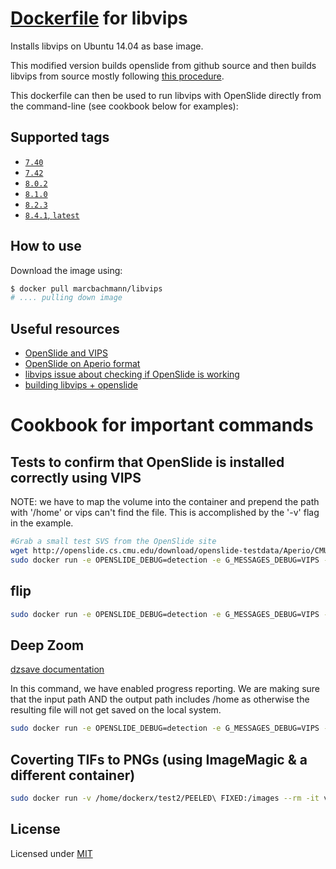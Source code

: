 # [Dockerfile](https://registry.hub.docker.com/u/marcbachmann/libvips/) for libvips

Installs libvips on Ubuntu 14.04 as base image.

This modified version builds openslide from github source and then builds libvips from source mostly following [this procedure](https://github.com/DigitalSlideArchive/digital_slide_archive/wiki/VIPS-and-OpenSlide-Installation).

This dockerfile can then be used to run libvips with OpenSlide directly from the command-line (see cookbook below for examples):

## Supported tags

- [`7.40`](https://github.com/marcbachmann/dockerfile-libvips/tree/master)
- [`7.42`](https://github.com/marcbachmann/dockerfile-libvips/tree/7.42.3)
- [`8.0.2`](https://github.com/marcbachmann/dockerfile-libvips/tree/8.0.2)
- [`8.1.0`](https://github.com/marcbachmann/dockerfile-libvips/tree/8.1.0)
- [`8.2.3`](https://github.com/marcbachmann/dockerfile-libvips/tree/8.2.3)
- [`8.4.1`, `latest`](https://github.com/marcbachmann/dockerfile-libvips/tree/8.4.1)

## How to use

Download the image using:

```bash
$ docker pull marcbachmann/libvips
# .... pulling down image
```

## Useful resources

* [OpenSlide and VIPS](https://github.com/openslide/openslide/wiki/OpenSlideAndVIPS)
* [OpenSlide on Aperio format](http://openslide.org/formats/aperio/)
* [libvips issue about checking if OpenSlide is working](https://github.com/jcupitt/libvips/issues/127)
* [building libvips + openslide](https://github.com/DigitalSlideArchive/digital_slide_archive/wiki/VIPS-and-OpenSlide-Installation)

# Cookbook for important commands

## Tests to confirm that OpenSlide is installed correctly using VIPS

NOTE: we have to map the volume into the container and prepend the path with '/home' or vips can't find the file.  This is accomplished by the '-v' flag in the example.

```bash
#Grab a small test SVS from the OpenSlide site
wget http://openslide.cs.cmu.edu/download/openslide-testdata/Aperio/CMU-1-Small-Region.svs
sudo docker run -e OPENSLIDE_DEBUG=detection -e G_MESSAGES_DEBUG=VIPS -v ${PWD}:/home metacell/libvips vips openslideload --associated thumbnail /home/HM_0597_Myelin_TO\ BE\ FLIPPED\ HORIZONTALLY.svs test
```

## flip

```bash
sudo docker run -e OPENSLIDE_DEBUG=detection -e G_MESSAGES_DEBUG=VIPS -v ${PWD}:/home metacell/libvips vips --vips-progress flip /home/HM_0597_Myelin_TO\ BE\ FLIPPED\ HORIZONTALLY.svs /home/HM_0597_Myelin_FLIPPED\ HORIZONTALLY.tiff horizontal
```

## Deep Zoom

[dzsave documentation](https://jcupitt.github.io/libvips/API/current/Making-image-pyramids.md.html)

In this command, we have enabled progress reporting.  We are making sure that the input path AND the output path includes /home as otherwise the resulting file will not get saved on the local system.

```bash
sudo docker run -e OPENSLIDE_DEBUG=detection -e G_MESSAGES_DEBUG=VIPS -v ${PWD}:/home metacell/libvips vips --vips-progress dzsave /home/HM_0597_Myelin_FLIPPED\ HORIZONTALLY.tiff /home/HM_0597_Myelin_FLIPPED_HORIZONTALLY_DZ_tif

```

## Coverting TIFs to PNGs (using ImageMagic & a different container)

```bash
sudo docker run -v /home/dockerx/test2/PEELED\ FIXED:/images --rm -it v4tech/imagemagick convert -monitor /images/HM\ BRAIN\ PEELED\ CEREBELLUM\ AND\ OCCIPTAL\ RULER.TIF /images/HM\ BRAIN\ PEELED\ CEREBELLUM\ AND\ OCCIPTAL\ RULER.png
```


## License

Licensed under [MIT](http://opensource.org/licenses/mit-license.html)
